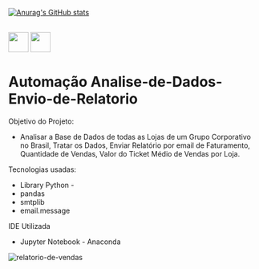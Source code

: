 [![Anurag's GitHub stats](https://github-readme-stats.vercel.app/api?username=RogerioPython&count_private=true&show_icons=true&theme=dark)](https://github.com/RogerioPython/github-readme-stats)

<div style="display: inline_block"><br>
<img style="width:40px;height:40px;" src="https://cdn.jsdelivr.net/gh/devicons/devicon/icons/python/python-original-wordmark.svg" />
<img style="width:40px;height:40px;" src="https://cdn.jsdelivr.net/gh/devicons/devicon/icons/css3/css3-plain.svg" />
 
 </div>
             
##

# Automação Analise-de-Dados-Envio-de-Relatorio
 Objetivo do Projeto: 
- Analisar a Base de Dados de todas as Lojas de um Grupo Corporativo no Brasil, Tratar os Dados, Enviar Relatório por email de Faturamento, Quantidade de Vendas, Valor do Ticket Médio de Vendas por Loja.
 
 Tecnologias usadas:
- Library Python -
- pandas
- smtplib
- email.message

IDE Utilizada
- Jupyter Notebook - Anaconda

![relatorio-de-vendas](https://user-images.githubusercontent.com/35857120/199230481-6804f9bc-6925-4439-90a5-57776656c7db.PNG)
